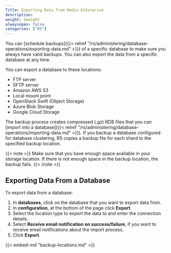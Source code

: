 ```yaml
---
Title: Exporting Data from Redis Enterprise
description:
weight: $weight
alwaysopen: false
categories: ["RS"]
---
```

You can [schedule backups]({{< relref "/rs/administering/database-operations/exporting-data.md" >}})
of a specific database to make sure you always have valid backups.
You can also export the data from a specific database at any time.

You can export a database to these locations:

- FTP server
- SFTP server
- Amazon AWS S3
- Local mount point
- OpenStack Swift (Object Storage)
- Azure Blob Storage
- Google Cloud Storage

The backup process creates compressed (.gz) RDB files that you can [import into a database]({{< relref "/rs/administering/database-operations/importing-data.md" >}}).
If you backup a database configured for database clustering,
RS copies a backup file for each shard to the specified backup location.

{{< note >}}
Make sure that you have enough space available in your storage location.
If there is not enough space in the backup location, the backup fails.
{{< /note >}}

## Exporting Data From a Database

To export data from a database:

1. In **databases**, click on the database that you want to export data from.
1. In **configuration**, at the bottom of the page click **Export**.
1. Select the location type to export the data to and enter the connection details.
1. Select **Receive email notification on success/failure**, if you want to receive
    email notifications about the import process.
1. Click **Export**.

{{< embed-md "backup-locations.md" >}}
